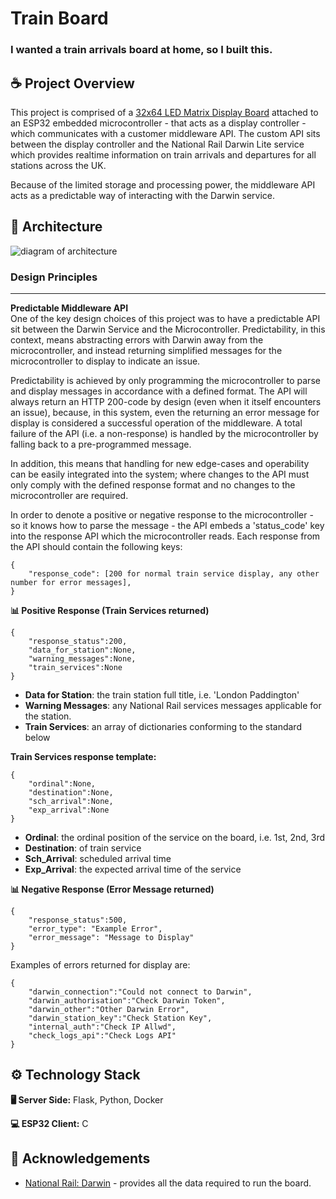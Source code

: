 
# Train Board

### I wanted a train arrivals board at home, so I built this.

## ☕ Project Overview

This project is comprised of a [32x64 LED Matrix Display Board](https://www.waveshare.com/wiki/RGB-Matrix-P3-64x32) attached to an ESP32 embedded microcontroller - that acts as a display controller - which communicates with a customer middleware API. The custom API sits between the display controller and the National Rail Darwin Lite service which provides realtime information on train arrivals and departures for all stations across the UK.

Because of the limited storage and processing power, the middleware API acts as a predictable way of interacting with the Darwin service.

## 💭 Architecture

![diagram of architecture](https://github.com/ryaninthecloud/ryaninthecloud.github.io/blob/main/assets/train-board/architecture.png)

### Design Principles
------

**Predictable Middleware API**\
One of the key design choices of this project was to have a predictable API sit between the Darwin Service and the Microcontroller. Predictability, in this context, means abstracting errors with Darwin away from the microcontroller, and instead returning simplified messages for the microcontroller to display to indicate an issue.

Predictability is achieved by only programming the microcontroller to parse and display messages in accordance with a defined format. The API will always return an HTTP 200-code by design (even when it itself encounters an issue), because, in this system, even the returning an error message for display is considered a successful operation of the middleware. A total failure of the API (i.e. a non-response) is handled by the microcontroller by falling back to a pre-programmed message.

In addition, this means that handling for new edge-cases and operability can be easily integrated into the system; where changes to the API must only comply with the defined response format and no changes to the microcontroller are required.

In order to denote a positive or negative response to the microcontroller - so it knows how to parse the message - the API embeds a 'status_code' key into the response API which the microcontroller reads. Each response from the API should contain the following keys: 

```
{
    "response_code": [200 for normal train service display, any other number for error messages],
}
```

**📊 Positive Response (Train Services returned)**

```
{
    "response_status":200,
    "data_for_station":None,
    "warning_messages":None,
    "train_services":None
}
```

- **Data for Station**: the train station full title, i.e. 'London Paddington'
- **Warning Messages**: any National Rail services messages applicable for the station.
- **Train Services**: an array of dictionaries conforming to the standard below 

**Train Services response template:**

```
{
    "ordinal":None,
    "destination":None,
    "sch_arrival":None,
    "exp_arrival":None
}
```

- **Ordinal**: the ordinal position of the service on the board, i.e. 1st, 2nd, 3rd 
- **Destination**: of train service
- **Sch_Arrival**: scheduled arrival time
- **Exp_Arrival**: the expected arrival time of the service

**📊 Negative Response (Error Message returned)**

```
{
    "response_status":500,
    "error_type": "Example Error",
    "error_message": "Message to Display"
}
```

Examples of errors returned for display are:

```
{
    "darwin_connection":"Could not connect to Darwin",
    "darwin_authorisation":"Check Darwin Token",
    "darwin_other":"Other Darwin Error",
    "darwin_station_key":"Check Station Key",
    "internal_auth":"Check IP Allwd",
    "check_logs_api":"Check Logs API"
}
```


## ⚙️ Technology Stack

**🖥️ Server Side:** Flask, Python, Docker

**💻 ESP32 Client:** C

## 🙏 Acknowledgements

 - [National Rail: Darwin](https://www.nationalrail.co.uk/developers/darwin-data-feeds/) - provides all the data required to run the board.
